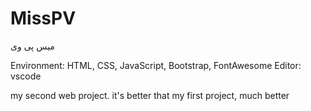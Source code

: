 # MissPV
میس پی وی

Environment: HTML, CSS, JavaScript, Bootstrap, FontAwesome
Editor: vscode

my second web project. it's better that my first project, much better

